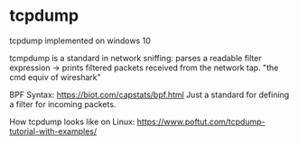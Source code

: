 # tcpdump
tcpdump implemented on windows 10


tcmpdump is a standard in network sniffing: parses a readable filter expression -> prints filtered packets received from the network tap. "the cmd equiv of wireshark"


BPF Syntax:
https://biot.com/capstats/bpf.html
Just a standard for defining a filter for incoming packets.

How tcpdump looks like on Linux:
https://www.poftut.com/tcpdump-tutorial-with-examples/


